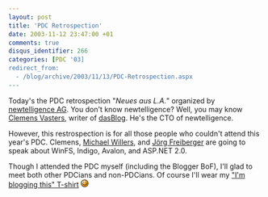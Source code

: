 ```yaml
---
layout: post
title: 'PDC Retrospection'
date: 2003-11-12 23:47:00 +01
comments: true
disqus_identifier: 266
categories: [PDC '03]
redirect_from:
  - /blog/archive/2003/11/13/PDC-Retrospection.aspx
---
```


Today's the PDC retrospection "*Neues aus L.A.*" organized by [newtelligence AG](http://www.newtelligence.com/). You don't know newtelligence? Well, you may know [Clemens Vasters](http://staff.newtelligence.net/clemensv/), writer of [dasBlog](http://www.dasblog.net/). He's the CTO of newtelligence.

However, this restrospection is for all those people who couldn't attend this year's PDC. Clemens, [Michael Willers](http://staff.newtelligence.net/michaelw/), and [Jörg Freiberger](http://staff.newtelligence.net/joergf/) are going to speak about WinFS, Indigo, Avalon, and ASP.NET 2.0.

Though I attended the PDC myself (including the Blogger BoF), I'll glad to meet both other PDCians and non-PDCians. Of course I'll wear my ["I'm blogging this" T-shirt](/archive/2003/10/21/thanks-jeff/) ![Wink](/files/archive/smiley_wink.gif)

